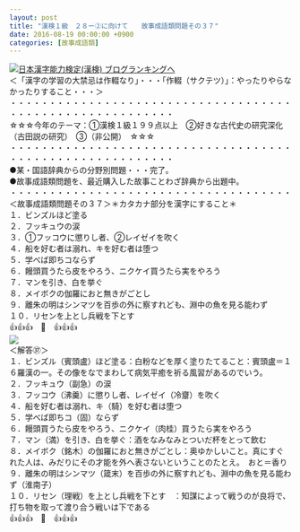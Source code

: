 ```yaml
---
layout: post
title: "漢検１級　２８ー②に向けて　　故事成語類問題その３７"
date: 2016-08-19 00:00:00 +0900
categories: [故事成語類]
---
```


[![](/syuusyuu9701/assets/images/漢検１級-２８ー②に向けて-故事成語類問題その３７-br_c_3028_1.gif)](http://blog.with2.net/link.php?1659096:3028 "日本漢字能力検定(漢検) ブログランキングへ")[日本漢字能力検定(漢検) ブログランキングへ](http://blog.with2.net/link.php?1659096:3028)  
＜「漢字の学習の大禁忌は作輟なり」・・・「作輟（サクテツ）」：やったりやらなかったりすること・・・＞  
・・・・・・・・・・・・・・・・・・・・・・・・・・・・・・・・・・・・・・・・・・・・・・・・・・・・・・・・・  
☆☆☆今年のテーマ：①漢検１級１９９点以上　②好きな古代史の研究深化（古田説の研究）　③（非公開）　☆☆☆　　  
・・・・・・・・・・・・・・・・・・・・・・・・・・・・・・・・・・・・・・・・・・・・・・・・・・・・・・・・・  
●某・国語辞典からの分野別問題・・・完了。  
●故事成語類問題を、最近購入した故事ことわざ辞典から出題中。  
・・・・・・・・・・・・・・・・・・・・・・・・・・・・・・・・・・・・  
＜故事成語類問題その３７＞＊カタカナ部分を漢字にすること＊　  
１．ビンズルほど塗る  
２．フッキュウの涙  
３．①フッコウに懲りし者、②レイゼイを吹く  
４．船を好む者は溺れ、キを好む者は堕つ  
５．学べば即ちコならず  
６．饅頭買うたら皮をやろう、ニクケイ買うたら実をやろう  
７．マンを引き、白を挙ぐ  
８．メイボクの伽羅におと無きがごとし  
９．離朱の明はシンマツを百歩の外に察すれども、淵中の魚を見る能わず  
１０．リセンを上とし兵戦を下とす　  
👍👍👍　🐒　👍👍👍  
![](/syuusyuu9701/assets/images/漢検１級-２８ー②に向けて-故事成語類問題その３７-ca53b2bf616f1931b4e8a67c5f7ef60b.png)  
＜解答㊲＞  
１．ビンズル（賓頭盧）ほど塗る：白粉などを厚く塗りたてること：賓頭盧＝１６羅漢の一。その像をなでまわして病気平癒を祈る風習があるのでいう。  
２．フッキュウ（副急）の涙  
３．フッコウ（沸羹）に懲りし者、レイゼイ（冷齏）を吹く  
４．船を好む者は溺れ、キ（騎）を好む者は堕つ  
５．学べば即ちコ（固）ならず  
６．饅頭買うたら皮をやろう、ニクケイ（肉桂）買うたら実をやろう  
７．マン（満）を引き、白を挙ぐ：酒をなみなみとついだ杯をとって飲む  
８．メイボク（銘木）の伽羅におと無きがごとし：奥ゆかしいこと。真にすぐれた人は、みだりにその才能を外へ表さないということのたとえ。　おと＝香り  
９．離朱の明はシンマツ（箴末）を百歩の外に察すれども、淵中の魚を見る能わず（淮南子）  
１０．リセン（理戦）を上とし兵戦を下とす　：知謀によって戦うのが良将で、打ち物を取って渡り合う戦いは下である  
👍👍👍　🐒　👍👍👍  